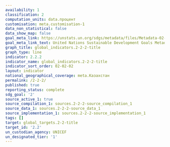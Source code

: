 ```yaml
---
availability: 1
classification: 2
computation_units: data.процент
customisation: meta.customisation-1
data_non_statistical: false
data_show_map: false
goal_meta_link: https://unstats.un.org/sdgs/metadata/files/Metadata-02-02-02a.pdf
goal_meta_link_text: United Nations Sustainable Development Goals Metadata (pdf 232kB)
graph_title: global_indicators.2-2-2-title
graph_type: line
indicator: 2.2.2
indicator_name: global_indicators.2-2-2-title
indicator_sort_order: 02-02-02
layout: indicator
national_geographical_coverage: meta.Казахстан
permalink: /2-2-2/
published: true
reporting_status: complete
sdg_goal: '2'
source_active_1: true
source_compilation_1: sources.2-2-2-source_compilation_1
source_data_1: sources.2-2-2-source_data_1
source_implementation_1: sources.2-2-2-source_implementation_1
tags: []
target: global_targets.2-2-title
target_id: '2.2'
un_custodian_agency: UNICEF
un_designated_tier: '1'
---
```


